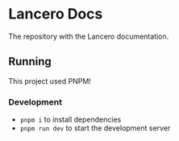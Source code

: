 # Lancero Docs
The repository with the Lancero documentation.
## Running
This project used PNPM!

### Development
- `pnpm i` to install dependencies
- `pnpm run dev` to start the development server